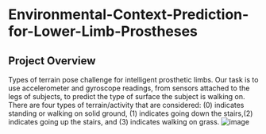 # Environmental-Context-Prediction-for-Lower-Limb-Prostheses

## Project Overview

Types of terrain pose challenge for intelligent prosthetic limbs. Our task is to use accelerometer and gyroscope readings, from sensors attached to the legs of subjects, to predict the type of surface the subject is walking on. There are four types of terrain/activity that are considered: (0) indicates standing or walking on solid ground, (1) indicates going down the stairs,(2) indicates going up the stairs, and (3) indicates walking on grass.
![image](https://user-images.githubusercontent.com/22122136/145943557-c5525ed5-ca07-4a4b-adab-a8ccf268de6d.png)
